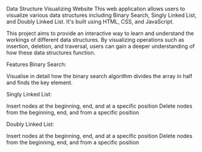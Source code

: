 Data Structure Visualizing Website
This web application allows users to visualize various data structures including Binary Search, Singly Linked List, and Doubly Linked List. It's built using HTML, CSS, and JavaScript.

This project aims to provide an interactive way to learn and understand the workings of different data structures. By visualizing operations such as insertion, deletion, and traversal, users can gain a deeper understanding of how these data structures function.

Features
Binary Search:

Visualise in detail how the binary search algorithm divides the array in half and finds the key element.

Singly Linked List:

Insert nodes at the beginning, end, and at a specific position
Delete nodes from the beginning, end, and from a specific position

Doubly Linked List:

Insert nodes at the beginning, end, and at a specific position
Delete nodes from the beginning, end, and from a specific position
